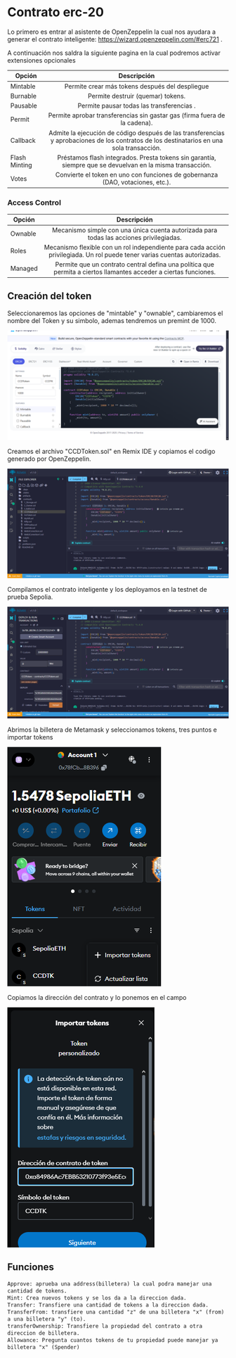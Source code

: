 # Contrato erc-20
Lo primero es entrar al asistente de OpenZeppelin la cual nos ayudara a generar el contrato inteligente:
https://wizard.openzeppelin.com/#erc721 .

A continuación nos saldra la siguiente pagina en la cual podremos activar extensiones opcionales


|Opción	|Descripción|
| ------------- |:-------------:|
|Mintable|Permite crear más tokens después del despliegue |
|Burnable|Permite destruir (quemar) tokens.|
|Pausable|Permite pausar todas las transferencias .|
|Permit |Permite aprobar transferencias sin gastar gas (firma fuera de la cadena).|
|Callback|Admite la ejecución de código después de las transferencias y aprobaciones de los contratos de los destinatarios en una sola transacción.|
|Flash Minting|Préstamos flash integrados. Presta tokens sin garantía, siempre que se devuelvan en la misma transacción.|
|Votes	|Convierte el token en uno con funciones de gobernanza (DAO, votaciones, etc.).|
### Access Control
|Opción	|Descripción|
| ------------- |:-------------:|
|Ownable|Mecanismo simple con una única cuenta autorizada para todas las acciones privilegiadas.|
|Roles|Mecanismo flexible con un rol independiente para cada acción privilegiada. Un rol puede tener varias cuentas autorizadas.|
|Managed|Permite que un contrato central defina una política que permita a ciertos llamantes acceder a ciertas funciones.|

## Creación del token
Seleccionaremos las opciones de "mintable" y "ownable", cambiaremos el nombre del Token y su simbolo, ademas tendremos un premint de 1000.

![This is an alt text.](/image/CreacionTokenOZ.png "Seleccion de Opciones.")

Creamos el archivo "CCDToken.sol" en Remix IDE y copiamos el codigo generado por OpenZeppelin.

![This is an alt text.](/image/CCDRemix.png "Creacion.")

Compilamos el contrato inteligente y los deployamos en la testnet de prueba Sepolia.

![This is an alt text.](/image/Deploy.png "Compilacion y Deploy.")

Abrimos la billetera de Metamask y seleccionamos tokens, tres puntos e importar tokens

![This is an alt text.](/image/MeImT.png "Importación.")

Copiamos la dirección del contrato y lo ponemos en el campo

![This is an alt text.](/image/MeSa.png "Direccion.")

## Funciones
```
Approve: aprueba una address(billetera) la cual podra manejar una cantidad de tokens.
Mint: Crea nuevos tokens y se los da a la direccion dada.
Transfer: Transfiere una cantidad de tokens a la direccion dada.
TransferFrom: transfiere una cantidad "z" de una billetera "x" (from) a una billetera "y" (to).
transferOwnership: Transfiere la propiedad del contrato a otra direccion de billetera. 
Allowance: Pregunta cuantos tokens de tu propiedad puede manejar ya billetera "x" (Spender)

